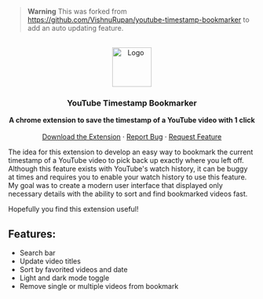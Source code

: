 > **Warning**
> This was forked from https://github.com/VishnuRupan/youtube-timestamp-bookmarker to add an auto updating feature.
<!-- PROJECT LOGO -->
<br />
<div align="center">
  <a href="https://chrome.google.com/webstore/detail/youtube-timestamp-bookmar/hdpcgcongdbbalkpifkdgmgifnoiddck">
    <img src="images/ytb_icon.png" alt="Logo" width="80" height="80">
  </a>

  <h3 align="center">YouTube Timestamp Bookmarker</h3>

  <p align="center">
    <strong>A chrome extension to save the timestamp of a YouTube video with 1 click</strong>
    <br />
    <br />
    <a href="https://chrome.google.com/webstore/detail/youtube-timestamp-bookmar/hdpcgcongdbbalkpifkdgmgifnoiddck">Download the Extension</a>
    ·
    <a href="https://github.com/VishnuRupan/youtube-video-bookmark/issues">Report Bug</a>
    ·
    <a href="https://github.com/VishnuRupan/youtube-video-bookmark/issues">Request Feature</a>
  </p>
</div>

The idea for this extension to develop an easy way to bookmark the current timestamp of a YouTube video to pick back up exactly where you left off. Although this feature exists with YouTube's watch history, it can be buggy at times and requires you to enable your watch history to use this feature. My goal was to create a modern user interface that displayed only necessary details with the ability to sort and find bookmarked videos fast. 

Hopefully you find this extension useful!


## Features: 
- Search bar
- Update video titles
- Sort by favorited videos and date
- Light and dark mode toggle
- Remove single or multiple videos from bookmark


